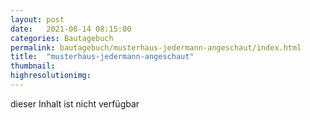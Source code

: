 ```yaml
---
layout: post
date:   2021-08-14 08:15:00
categories: Bautagebuch
permalink: bautagebuch/musterhaus-jedermann-angeschaut/index.html
title:  "musterhaus-jedermann-angeschaut"
thumbnail: 
highresolutionimg: 
---
```


<div class="entry-content">

dieser Inhalt ist nicht verf&uuml;gbar

</div><!-- .entry-content -->
